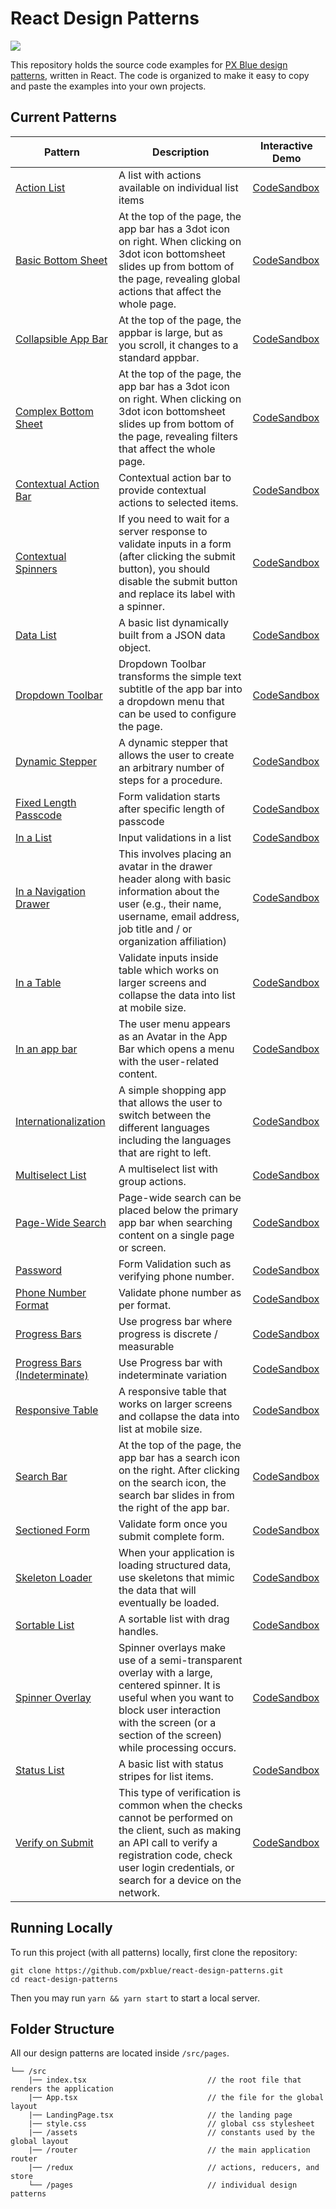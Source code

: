 # React Design Patterns

[![](https://img.shields.io/circleci/project/github/pxblue/react-design-patterns/master.svg?style=flat)](https://circleci.com/gh/pxblue/react-design-patterns/tree/master)

This repository holds the source code examples for [PX Blue design patterns](https://pxblue.github.io/patterns), written in React. The code is organized to make it easy to copy and paste the examples into your own projects.

## Current Patterns

| Pattern                                                                        | Description                                                                                                                                                                                  | Interactive Demo                                                                                                                                                                 |
| ------------------------------------------------------------------------------ | -------------------------------------------------------------------------------------------------------------------------------------------------------------------------------------------- | -------------------------------------------------------------------------------------------------------------------------------------------------------------------------------- |
| [Action List](https://pxblue.github.io/patterns/lists)                         | A list with actions available on individual list items                                                                                                                                       | [CodeSandbox](https://codesandbox.io/s/github/pxblue/react-design-patterns/tree/master?file=/src/pages/lists/action-list/index.tsx&initialpath=action-list)                      |
| [Basic Bottom Sheet](https://pxblue.github.io/patterns/overlay)                | At the top of the page, the app bar has a 3dot icon on right. When clicking on 3dot icon bottomsheet slides up from bottom of the page, revealing global actions that affect the whole page. | [CodeSandbox](https://codesandbox.io/s/github/pxblue/react-design-patterns/tree/master?file=/src/pages/overlays/basic-bottom-sheet/index.tsx&initialpath=basic-bottom-sheet)     |
| [Collapsible App Bar](https://pxblue.github.io/patterns/appbar)                | At the top of the page, the appbar is large, but as you scroll, it changes to a standard appbar.                                                                                             | [CodeSandbox](https://codesandbox.io/s/github/pxblue/react-design-patterns/tree/master?file=/src/pages/app-bar/collapsible-app-bar/index.tsx&initialpath=collapsible)            |
| [Complex Bottom Sheet](https://pxblue.github.io/patterns/overlay)              | At the top of the page, the app bar has a 3dot icon on right. When clicking on 3dot icon bottomsheet slides up from bottom of the page, revealing filters that affect the whole page.        | [CodeSandbox](https://codesandbox.io/s/github/pxblue/react-design-patterns/tree/master?file=/src/pages/overlays/complex-bottom-sheet/index.tsx&initialpath=complex-bottom-sheet) |
| [Contextual Action Bar](https://pxblue.github.io/patterns/appbar) | Contextual action bar to provide contextual actions to selected items. | [CodeSandbox](https://codesandbox.io/s/github/pxblue/react-design-patterns/tree/master?file=/src/pages/app-bar/contextual-action/index.tsx&initialpath=contextual-action) |
| [Contextual Spinners](https://pxblue.github.io/patterns/loading)              | If you need to wait for a server response to validate inputs in a form (after clicking the submit button), you should disable the submit button and replace its label with a spinner.        | [CodeSandbox](https://codesandbox.io/s/github/pxblue/react-design-patterns/tree/master?file=/src/pages/loading-waiting-states/contextual-spinner/index.tsx&initialpath=contextual-spinner) |
| [Data List](https://pxblue.github.io/patterns/lists)                           | A basic list dynamically built from a JSON data object.                                                                                                                                      | [CodeSandbox](https://codesandbox.io/s/github/pxblue/react-design-patterns/tree/master?file=/src/pages/lists/data-list/index.tsx&initialpath=data-list)                          |
| [Dropdown Toolbar](https://pxblue.github.io/patterns/appbar) | Dropdown Toolbar transforms the simple text subtitle of the app bar into a dropdown menu that can be used to configure the page. | [CodeSandbox](https://codesandbox.io/s/github/pxblue/react-design-patterns/tree/master?file=/src/pages/app-bar/dropdown-toolbar/index.tsx&initialpath=dropdown-toolbar) |
| [Dynamic Stepper](https://pxblue.github.io/patterns/steppers)                  | A dynamic stepper that allows the user to create an arbitrary number of steps for a procedure.                                                                                               | [CodeSandbox](https://codesandbox.io/s/github/pxblue/react-design-patterns/tree/master?file=/src/pages/dynamic-stepper/index.tsx&initialpath=dynamic-stepper)                    |
| [Fixed Length Passcode](https://pxblue.github.io/patterns/forms)  | Form validation starts after specific length of passcode| [CodeSandbox](https://codesandbox.io/s/github/pxblue/react-design-patterns/tree/master?file=/src/pages/form-validation/fixed-length-passcode/index.tsx&initialpath=fixed-length-passcode) |
| [In a List](https://pxblue.github.io/patterns/forms)  | Input validations in a list| [CodeSandbox](https://codesandbox.io/s/github/pxblue/react-design-patterns/tree/master?file=/src/pages/form-validation/list/index.tsx&initialpath=list) |
| [In a Navigation Drawer](https://pxblue.github.io/patterns/account-menu)  | This involves placing an avatar in the drawer header along with basic information about the user (e.g., their name, username, email address, job title and / or organization affiliation)| [CodeSandbox](https://codesandbox.io/s/github/pxblue/react-design-patterns/tree/master?file=/src/pages/account-menu/in-a-drawer/index.tsx&initialpath=in-a-drawer) |
| [In a Table](https://pxblue.github.io/patterns/forms)  | Validate inputs inside table which works on larger screens and collapse the data into list at mobile size.| [CodeSandbox](https://codesandbox.io/s/github/pxblue/react-design-patterns/tree/master?file=/src/pages/form-validation/table/index.tsx&initialpath=in-a-table) |
| [In an app bar](https://pxblue.github.io/patterns/account-menu)  | The user menu appears as an Avatar in the App Bar which opens a menu with the user-related content.| [CodeSandbox](https://codesandbox.io/s/github/pxblue/react-design-patterns/tree/master?file=/src/pages/account-menu/in-an-app-bar/index.tsx&initialpath=in-an-app-bar) |
| [Internationalization](https://pxblue.github.io/patterns/internationalization) | A simple shopping app that allows the user to switch between the different languages including the languages that are right to left.                                                         | [CodeSandbox](https://codesandbox.io/s/github/pxblue/react-design-patterns/tree/master?file=/src/pages/i18n/index.tsx&initialpath=i18n)                                          |
| [Multiselect List](https://pxblue.github.io/patterns/lists)                    | A multiselect list with group actions.                                                                                                                                                       | [CodeSandbox](https://codesandbox.io/s/github/pxblue/react-design-patterns/tree/master?file=/src/pages/lists/multiselect-list/index.tsx&initialpath=multiselect-list)            |
| [Page-Wide Search](https://pxblue.github.io/patterns/appbar) | Page-wide search can be placed below the primary app bar when searching content on a single page or screen. | [CodeSandbox](https://codesandbox.io/s/github/pxblue/react-design-patterns/tree/master?file=/src/pages/app-bar/page-wide-search/index.tsx&initialpath=page-wide-search) |
| [Password](https://pxblue.github.io/patterns/forms)  | Form Validation such as verifying phone number.                       | [CodeSandbox](https://codesandbox.io/s/github/pxblue/react-design-patterns/tree/master?file=/src/pages/form-validation/password/index.tsx&initialpath=password) |
| [Phone Number Format](https://pxblue.github.io/patterns/forms)  | Validate phone number as per format. | [CodeSandbox](https://codesandbox.io/s/github/pxblue/react-design-patterns/tree/master?file=/src/pages/form-validation/phone-number-format/index.tsx&initialpath=phone-number-format) |
| [Progress Bars](https://pxblue.github.io/patterns/loading)                    | Use progress bar where progress is discrete / measurable                                                                                              | [CodeSandbox](https://codesandbox.io/s/github/pxblue/react-design-patterns/tree/master?file=/src/pages/loading-waiting-states/progress-bar/index.tsx&initialpath=progress-bar)            |
| [Progress Bars (Indeterminate)](https://pxblue.github.io/patterns/loading)                    | Use Progress bar with indeterminate variation                                                                                              | [CodeSandbox](https://codesandbox.io/s/github/pxblue/react-design-patterns/tree/master?file=/src/pages/loading-waiting-states/progress-bar-indeterminate/index.tsx&initialpath=progress-bar-indeterminate)            |
| [Responsive Table](https://pxblue.github.io/patterns/lists)                    | A responsive table that works on larger screens and collapse the data into list at mobile size.                                                                                              | [CodeSandbox](https://codesandbox.io/s/github/pxblue/react-design-patterns/tree/master?file=/src/pages/lists/responsive-table/index.tsx&initialpath=responsive-table)            |
| [Search Bar](https://pxblue.github.io/patterns/appbar)                         | At the top of the page, the app bar has a search icon on the right. After clicking on the search icon, the search bar slides in from the right of the app bar.                               | [CodeSandbox](https://codesandbox.io/s/github/pxblue/react-design-patterns/tree/master?file=/src/pages/app-bar/search-bar/index.tsx&initialpath=search)                          |
| [Sectioned Form](https://pxblue.github.io/patterns/forms)  | Validate form once you submit complete form. | [CodeSandbox](https://codesandbox.io/s/github/pxblue/react-design-patterns/tree/master?file=/src/pages/form-validation/sectioned-form/index.tsx&initialpath=in-a-sectioned-form) |
| [Skeleton Loader](https://pxblue.github.io/patterns/loading)                         | When your application is loading structured data, use skeletons that mimic the data that will eventually be loaded.                               | [CodeSandbox](https://codesandbox.io/s/github/pxblue/react-design-patterns/tree/master?file=/src/pages/loading-waiting-states/skeletons/index.tsx&initialpath=skeletons)                          |
| [Sortable List](https://pxblue.github.io/patterns/lists)                       | A sortable list with drag handles.                                                                                                                                                           | [CodeSandbox](https://codesandbox.io/s/github/pxblue/react-design-patterns/tree/master?file=/src/pages/lists/sortable-list/index.tsx&initialpath=sortable-list)                  |
| [Spinner Overlay](https://pxblue.github.io/patterns/loading)                         | Spinner overlays make use of a semi-transparent overlay with a large, centered spinner. It is useful when you want to block user interaction with the screen (or a section of the screen) while processing occurs.                               | [CodeSandbox](https://codesandbox.io/s/github/pxblue/react-design-patterns/tree/master?file=/src/pages/loading-waiting-states/spinner-overlays/index.tsx&initialpath=spinner-overlays)                          |
| [Status List](https://pxblue.github.io/patterns/lists)                         | A basic list with status stripes for list items.                                                                                                                                             | [CodeSandbox](https://codesandbox.io/s/github/pxblue/react-design-patterns/tree/master?file=/src/pages/lists/status-list/index.tsx&initialpath=status-list)                      |
| [Verify on Submit](https://pxblue.github.io/patterns/forms)  | This type of verification is common when the checks cannot be performed on the client, such as making an API call to verify a registration code, check user login credentials, or search for a device on the network.  | [CodeSandbox](https://codesandbox.io/s/github/pxblue/react-design-patterns/tree/master?file=/src/pages/form-validation/verify-on-submit/index.tsx&initialpath=verify-on-submit) |

## Running Locally

To run this project (with all patterns) locally, first clone the repository:

```
git clone https://github.com/pxblue/react-design-patterns.git
cd react-design-patterns
```

Then you may run `yarn && yarn start` to start a local server.

## Folder Structure

All our design patterns are located inside `/src/pages`.

```
└── /src
    |── index.tsx                           // the root file that renders the application
    |── App.tsx                             // the file for the global layout
    |── LandingPage.tsx                     // the landing page
    |── style.css                           // global css stylesheet
    |── /assets                             // constants used by the global layout
    |── /router                             // the main application router
    |── /redux                              // actions, reducers, and store
    └── /pages                              // individual design patterns
```
